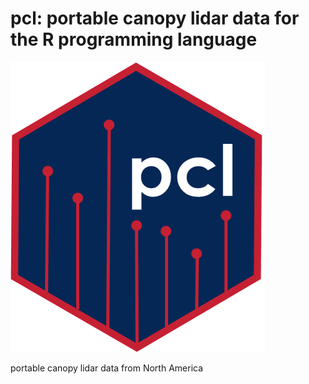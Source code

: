 # pcl: portable canopy lidar data for the R programming language

![](./vignettes/pcl_hex_sticker.png)

portable canopy lidar data from North America
